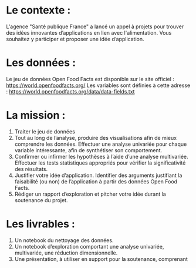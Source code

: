 # Le contexte :
L'agence "Santé publique France" a lancé un appel à projets pour trouver des idées innovantes d’applications en lien avec l'alimentation. Vous souhaitez y participer et proposer une idée d’application.

# Les données :
Le jeu de données Open Food Facts est disponible sur le site officiel : https://world.openfoodfacts.org/ 
Les variables sont définies à cette adresse : https://world.openfoodfacts.org/data/data-fields.txt

# La mission :
1) Traiter le jeu de données
2) Tout au long de l’analyse, produire des visualisations afin de mieux comprendre les données. Effectuer une analyse univariée pour chaque variable intéressante, afin de synthétiser son comportement.
3) Confirmer ou infirmer les hypothèses à l’aide d’une analyse multivariée. Effectuer les tests statistiques appropriés pour vérifier la significativité des résultats.
4) Justifier votre idée d’application. Identifier des arguments justifiant la faisabilité (ou non) de l’application à partir des données Open Food Facts.
5) Rédiger un rapport d’exploration et pitcher votre idée durant la soutenance du projet.

# Les livrables :
1) Un notebook du nettoyage des données. 
2) Un notebook d’exploration comportant une analyse univariée, multivariée, une réduction dimensionnelle.
3) Une présentation, à utiliser en support pour la soutenance, comprenant 
